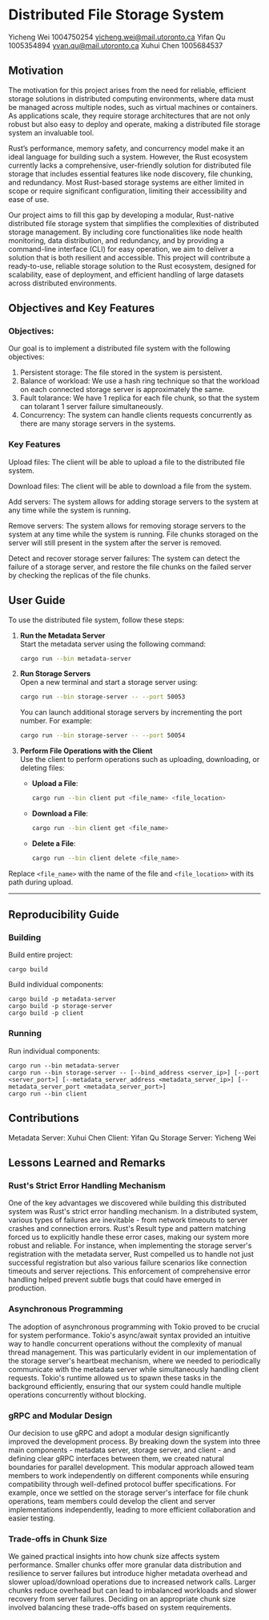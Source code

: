 # Distributed File Storage System

Yicheng Wei 1004750254 yicheng.wei@mail.utoronto.ca
Yifan Qu 1005354894 yvan.qu@mail.utoronto.ca
Xuhui Chen 1005684537

## Motivation

The motivation for this project arises from the need for reliable, efficient storage solutions in distributed computing environments, where data must be managed across multiple nodes, such as virtual machines or containers. As applications scale, they require storage architectures that are not only robust but also easy to deploy and operate, making a distributed file storage system an invaluable tool.

Rust’s performance, memory safety, and concurrency model make it an ideal language for building such a system. However, the Rust ecosystem currently lacks a comprehensive, user-friendly solution for distributed file storage that includes essential features like node discovery, file chunking, and redundancy. Most Rust-based storage systems are either limited in scope or require significant configuration, limiting their accessibility and ease of use.

Our project aims to fill this gap by developing a modular, Rust-native distributed file storage system that simplifies the complexities of distributed storage management. By including core functionalities like node health monitoring, data distribution, and redundancy, and by providing a command-line interface (CLI) for easy operation, we aim to deliver a solution that is both resilient and accessible. This project will contribute a ready-to-use, reliable storage solution to the Rust ecosystem, designed for scalability, ease of deployment, and efficient handling of large datasets across distributed environments.

## Objectives and Key Features

### Objectives:

Our goal is to implement a distributed file system with the following objectives:

1. Persistent storage: The file stored in the system is persistent.
2. Balance of workload: We use a hash ring technique so that the workload on each connected storage server is approximately the same.
3. Fault tolarance: We have 1 replica for each file chunk, so that the system can tolarant 1 server failure simultaneously.
4. Concurrency: The system can handle clients requests concurrently as there are many storage servers in the systems.

### Key Features

Upload files: The client will be able to upload a file to the distributed file system.

Download files: The client will be able to download a file from the system.

Add servers: The system allows for adding storage servers to the system at any time while the system is running.

Remove servers: The system allows for removing storage servers to the system at any time while the system is running. File chunks storaged on the server will still present in the system after the server is removed.

Detect and recover storage server failures: The system can detect the failure of a storage server, and restore the file chunks on the failed server by checking the replicas of the file chunks.

## User Guide

To use the distributed file system, follow these steps:

1. **Run the Metadata Server**  
   Start the metadata server using the following command:  
   ```bash
   cargo run --bin metadata-server
   ```

2. **Run Storage Servers**  
   Open a new terminal and start a storage server using:  
   ```bash
   cargo run --bin storage-server -- --port 50053
   ```  
   You can launch additional storage servers by incrementing the port number. For example:  
   ```bash
   cargo run --bin storage-server -- --port 50054
   ```

3. **Perform File Operations with the Client**  
   Use the client to perform operations such as uploading, downloading, or deleting files:  

   - **Upload a File**:  
     ```bash
     cargo run --bin client put <file_name> <file_location>
     ```

   - **Download a File**:  
     ```bash
     cargo run --bin client get <file_name>
     ```

   - **Delete a File**:  
     ```bash
     cargo run --bin client delete <file_name>
     ```

Replace `<file_name>` with the name of the file and `<file_location>` with its path during upload.

---
## Reproducibility Guide

### Building

Build entire project:

```
cargo build
```

Build individual components:

```
cargo build -p metadata-server
cargo build -p storage-server
cargo build -p client
```

### Running

Run individual components:

```
cargo run --bin metadata-server
cargo run --bin storage-server -- [--bind_address <server_ip>] [--port <server_port>] [--metadata_server_address <metadata_server_ip>] [--metadata_server_port <metadata_server_port>]
cargo run --bin client
```

## Contributions

Metadata Server: Xuhui Chen 
Client: Yifan Qu 
Storage Server: Yicheng Wei

## Lessons Learned and Remarks

### Rust's Strict Error Handling Mechanism

One of the key advantages we discovered while building this distributed system was Rust's strict error handling mechanism. In a distributed system, various types of failures are inevitable - from network timeouts to server crashes and connection errors. Rust's Result type and pattern matching forced us to explicitly handle these error cases, making our system more robust and reliable. For instance, when implementing the storage server's registration with the metadata server, Rust compelled us to handle not just successful registration but also various failure scenarios like connection timeouts and server rejections. This enforcement of comprehensive error handling helped prevent subtle bugs that could have emerged in production.

### Asynchronous Programming

The adoption of asynchronous programming with Tokio proved to be crucial for system performance. Tokio's async/await syntax provided an intuitive way to handle concurrent operations without the complexity of manual thread management. This was particularly evident in our implementation of the storage server's heartbeat mechanism, where we needed to periodically communicate with the metadata server while simultaneously handling client requests. Tokio's runtime allowed us to spawn these tasks in the background efficiently, ensuring that our system could handle multiple operations concurrently without blocking.

### gRPC and Modular Design

Our decision to use gRPC and adopt a modular design significantly improved the development process. By breaking down the system into three main components - metadata server, storage server, and client - and defining clear gRPC interfaces between them, we created natural boundaries for parallel development. This modular approach allowed team members to work independently on different components while ensuring compatibility through well-defined protocol buffer specifications. For example, once we settled on the storage server's interface for file chunk operations, team members could develop the client and server implementations independently, leading to more efficient collaboration and easier testing.

### Trade-offs in Chunk Size

We gained practical insights into how chunk size affects system performance. Smaller chunks offer more granular data distribution and resilience to server failures but introduce higher metadata overhead and slower upload/download operations due to increased network calls. Larger chunks reduce overhead but can lead to imbalanced workloads and slower recovery from server failures. Deciding on an appropriate chunk size involved balancing these trade-offs based on system requirements.